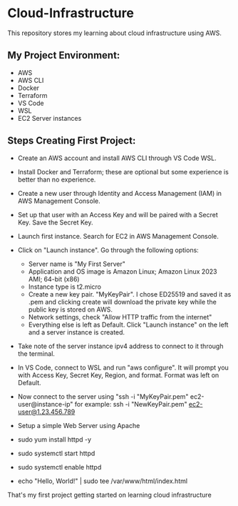 # Cloud-Infrastructure
This repository stores my learning about cloud infrastructure using AWS. 

## My Project Environment:
* AWS
* AWS CLI
* Docker
* Terraform
* VS Code
* WSL
* EC2 Server instances

## Steps Creating First Project:
* Create an AWS account and install AWS CLI through VS Code WSL.
* Install Docker and Terraform; these are optional but some experience is better than no experience.
* Create a new user through Identity and Access Management (IAM) in AWS Management Console.
* Set up that user with an Access Key and will be paired with a Secret Key. Save the Secret Key.
* Launch first instance. Search for EC2 in AWS Management Console.
* Click on "Launch instance". Go through the following options:
    * Server name is "My First Server"
    * Application and OS image is Amazon Linux; Amazon Linux 2023 AMI; 64-bit (x86)
    * Instance type is t2.micro
    * Create a new key pair. "MyKeyPair". I chose ED25519 and saved it as .pem and clicking create will download the private key while the public key is stored on AWS.
    * Network settings, check "Allow HTTP traffic from the internet"
    * Everything else is left as Default. Click "Launch instance" on the left and a server instance is created.

* Take note of the server instance ipv4 address to connect to it through the terminal.
* In VS Code, connect to WSL and run "aws configure". It will prompt you with Access Key, Secret Key, Region, and format. Format was left on Default.
* Now connect to the server using "ssh -i "MyKeyPair.pem" ec2-user@instance-ip" for example: ssh -i "NewKeyPair.pem" ec2-user@1.23.456.789
* Setup a simple Web Server using Apache
* sudo yum install httpd -y
* sudo systemctl start httpd
* sudo systemctl enable httpd
* echo "Hello, World!" | sudo tee /var/www/html/index.html

That's my first project getting started on learning cloud infrastructure
